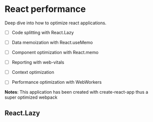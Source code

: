 # React performance

Deep dive into how to optimize react applications.

- [ ] Code splitting with React.Lazy
- [ ] Data memoization with React.useMemo
- [ ] Component optimization with React.memo
- [ ] Reporting with web-vitals
- [ ] Context optimization
- [ ] Performance optimization with WebWorkers


**Notes**: This application has been created with create-react-app thus a super optimized webpack

## React.Lazy



